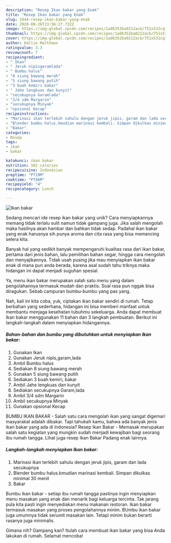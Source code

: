```yaml
---
description: "Resep Ikan bakar yang Enak"
title: "Resep Ikan bakar yang Enak"
slug: 1944-resep-ikan-bakar-yang-enak
date: 2020-08-26T23:56:27.732Z
image: https://img-global.cpcdn.com/recipes/1ad6352ba0212acb/751x532cq70/ikan-bakar-foto-resep-utama.jpg
thumbnail: https://img-global.cpcdn.com/recipes/1ad6352ba0212acb/751x532cq70/ikan-bakar-foto-resep-utama.jpg
cover: https://img-global.cpcdn.com/recipes/1ad6352ba0212acb/751x532cq70/ikan-bakar-foto-resep-utama.jpg
author: Hallie Matthews
ratingvalue: 3.3
reviewcount: 7
recipeingredient:
- " Ikan"
- " Jeruk nipisgaramlada"
- " Bumbu halus"
- "8 siung bawang merah"
- "5 siung bawang putih"
- "3 buah kemiri bakar"
- " Jahe lengkuas dan kunyit"
- "secukupnya Garamlada"
- "3/4 sdm Margarin"
- "secukupnya Minyak"
- "opsional Kecap"
recipeinstructions:
- "Marinasi ikan terlebih sahulu dengan jeruk jipis, garam dan lada secukupnya"
- "Blender bumbu halus.kmudian marinasi kembali. Simpan dikulkas minimal 30 menit"
- "Bakar"
categories:
- Resep
tags:
- ikan
- bakar

katakunci: ikan bakar 
nutrition: 102 calories
recipecuisine: Indonesian
preptime: "PT19M"
cooktime: "PT46M"
recipeyield: "4"
recipecategory: Lunch

---
```



![Ikan bakar](https://img-global.cpcdn.com/recipes/1ad6352ba0212acb/751x532cq70/ikan-bakar-foto-resep-utama.jpg)

Sedang mencari ide resep ikan bakar yang unik? Cara menyiapkannya memang tidak terlalu sulit namun tidak gampang juga. Jika salah mengolah maka hasilnya akan hambar dan bahkan tidak sedap. Padahal ikan bakar yang enak harusnya sih punya aroma dan cita rasa yang bisa memancing selera kita.

Banyak hal yang sedikit banyak mempengaruhi kualitas rasa dari ikan bakar, pertama dari jenis bahan, lalu pemilihan bahan segar, hingga cara mengolah dan menyajikannya. Tidak usah pusing jika mau menyiapkan ikan bakar enak di mana pun anda berada, karena asal sudah tahu triknya maka hidangan ini dapat menjadi suguhan spesial.

Ya, menu ikan bakar merupakan salah satu menu yang dalam pengolahannya termasuk mudah dan praktis. Soal rasa pun nggak bisa diragukan. Sebab campuran bumbu-bumbu yang pas yang.


Nah, kali ini kita coba, yuk, ciptakan ikan bakar sendiri di rumah. Tetap berbahan yang sederhana, hidangan ini bisa memberi manfaat untuk membantu menjaga kesehatan tubuhmu sekeluarga. Anda dapat membuat Ikan bakar menggunakan 11 bahan dan 3 langkah pembuatan. Berikut ini langkah-langkah dalam menyiapkan hidangannya.

<!--inarticleads1-->

##### Bahan-bahan dan bumbu yang dibutuhkan untuk menyiapkan Ikan bakar:

1. Gunakan  Ikan
1. Gunakan  Jeruk nipis,garam,lada
1. Ambil  Bumbu halus
1. Sediakan 8 siung bawang merah
1. Gunakan 5 siung bawang putih
1. Sediakan 3 buah kemiri, bakar
1. Ambil  Jahe lengkuas dan kunyit
1. Sediakan secukupnya Garam,lada
1. Ambil 3/4 sdm Margarin
1. Ambil secukupnya Minyak
1. Gunakan opsional Kecap


BUMBU IKAN BAKAR - Salah satu cara mengolah ikan yang sangat digemari masyarakat adalah dibakar. Tapi tahukah kamu, bahwa ada banyak jenis ikan bakar yang ada di Indonesia? Resep Ikan Bakar - Memasak merupakan salah satu kegiatan yang mungkin sudah menjadi kewajiban bagi seorang ibu rumah tangga. Lihat juga resep Ikan Bakar Padang enak lainnya. 

<!--inarticleads2-->

##### Langkah-langkah menyiapkan Ikan bakar:

1. Marinasi ikan terlebih sahulu dengan jeruk jipis, garam dan lada secukupnya
1. Blender bumbu halus.kmudian marinasi kembali. Simpan dikulkas minimal 30 menit
1. Bakar


Bumbu ikan bakar - setiap ibu rumah tangga pastinya ingin menyiapkan menu masakan yang enak dan menarik bagi keluarga tercinta. Tak jarang pula kita pasti ingin menyediakan menu makanan restoran. Ikan bakar termasuk masakan yang proses pengolahannya minim. BUmbu ikan bakar juga umumnya tidak serumit masakan lain. Tetapi minim bukan berarti rasanya juga minimalis. 

Gimana nih? Gampang kan? Itulah cara membuat ikan bakar yang bisa Anda lakukan di rumah. Selamat mencoba!

